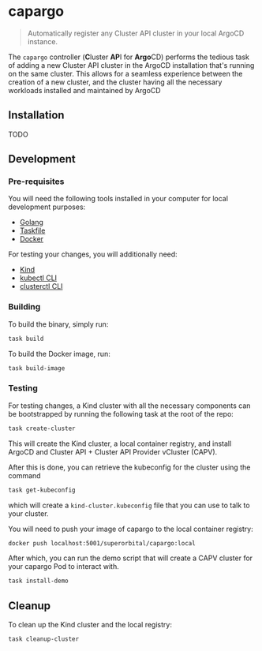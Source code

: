 # capargo

>Automatically register any Cluster API cluster in your local ArgoCD instance.

The `capargo` controller (**C**luster **AP**I for **Argo**CD) performs the
tedious task of adding a new Cluster API cluster in the ArgoCD installation
that's running on the same cluster. This allows for a seamless experience
between the creation of a new cluster, and the cluster having all the necessary
workloads installed and maintained by ArgoCD

## Installation

TODO

## Development

### Pre-requisites

You will need the following tools installed in your computer for local development purposes:

 - [Golang](https://go.dev/doc/install)
 - [Taskfile](https://taskfile.dev/installation/)
 - [Docker](https://docs.docker.com/get-docker/)

 For testing your changes, you will additionally need:

 - [Kind](https://kind.sigs.k8s.io/)
 - [kubectl CLI](https://kubernetes.io/docs/tasks/tools/#kubectl)
 - [clusterctl CLI](https://cluster-api.sigs.k8s.io/user/quick-start.html#install-clusterctl)

### Building

To build the binary, simply run:

```sh
task build
```

To build the Docker image, run:

```sh
task build-image
```

### Testing

For testing changes, a Kind cluster with all the necessary components can be
bootstrapped by running the following task at the root of the repo:

```sh
task create-cluster
```

This will create the Kind cluster, a local container registry, and install
ArgoCD and Cluster API + Cluster API Provider vCluster (CAPV).

After this is done, you can retrieve the kubeconfig for the cluster using the command

```sh
task get-kubeconfig
```

which will create a `kind-cluster.kubeconfig` file that you can use to talk to
your cluster.

You will need to push your image of capargo to the local container registry:

```sh
docker push localhost:5001/superorbital/capargo:local
```

After which, you can run the demo script that will create a CAPV cluster for
your capargo Pod to interact with.

```sh
task install-demo
```

## Cleanup

To clean up the Kind cluster and the local registry:

```sh
task cleanup-cluster
```
